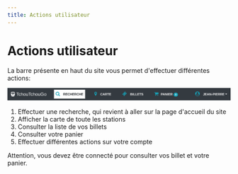 ```yaml
---
title: Actions utilisateur
---
```


<h1>Actions utilisateur</h1>

La barre présente en haut du site vous permet d'effectuer différentes actions:

![image_search](img/actions.png)

1. Effectuer une recherche, qui revient à aller sur la page d'accueil du site
2. Afficher la carte de toute les stations
3. Consulter la liste de vos billets
4. Consulter votre panier
5. Effectuer différentes actions sur votre compte

Attention, vous devez être connecté pour consulter vos billet et votre panier.
